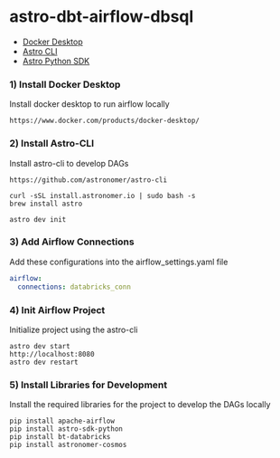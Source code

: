 # astro-dbt-airflow-dbsql

- [Docker Desktop](https://www.docker.com/products/docker-desktop/)
- [Astro CLI](https://docs.astronomer.io/astro/cli/install-cli)
- [Astro Python SDK](https://github.com/astronomer/astro-sdk)

### 1) Install Docker Desktop
Install docker desktop to run airflow locally
```shell
https://www.docker.com/products/docker-desktop/
```

### 2) Install Astro-CLI
Install astro-cli to develop DAGs
```shell
https://github.com/astronomer/astro-cli

curl -sSL install.astronomer.io | sudo bash -s
brew install astro

astro dev init
```

### 3) Add Airflow Connections
Add these configurations into the airflow_settings.yaml file
```yaml
airflow:
  connections: databricks_conn
```

### 4) Init Airflow Project
Initialize project using the astro-cli
```shell
astro dev start
http://localhost:8080
astro dev restart
```

### 5) Install Libraries for Development
Install the required libraries for the project to develop the DAGs locally
```shell
pip install apache-airflow
pip install astro-sdk-python
pip install bt-databricks
pip install astronomer-cosmos
```